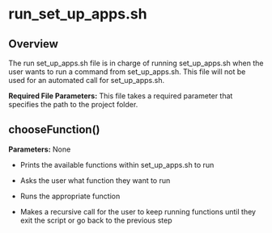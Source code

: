 # run_set_up_apps.sh

## Overview
The run set_up_apps.sh file is in charge of running set_up_apps.sh when the user wants to run a command from set_up_apps.sh. This file will not be used for an automated call for set_up_apps.sh.

**Required File Parameters:** This file takes a required parameter that specifies the path to the project folder.

## chooseFunction() 
**Parameters:** None

* Prints the available functions within set_up_apps.sh to run 

* Asks the user what function they want to run 

* Runs the appropriate function 

* Makes a recursive call for the user to keep running functions until they exit the script or go back to the previous step